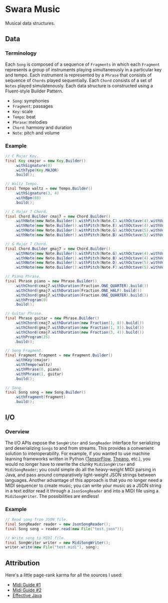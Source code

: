 # Swara Music
Musical data structures.

## Data
### Terminology
Each ```Song``` is composed of a sequence of ```Fragments``` in which each ```Fragment``` represents a group of instruments playing simultaneously in a particular key and tempo. Each instrument is represented by a ```Phrase``` that consists of sequence of ```Chords``` played sequentially. Each ```Chord``` consists of a set of ```Notes``` played simulatenously. Each data structure is constructed using a Fluent-style Builder Pattern.

- ```Song```: symphonies
- ```Fragment```: passages
- ```Key```: scale
- ```Tempo```: beat
- ```Phrase```: melodies
- ```Chord```: harmony and duration
- ```Note```: pitch and volume

### Example
```java
// C Major Key.
final Key cmajor = new Key.Builder()
    .withSignature(0)
    .withType(Key.MAJOR)
    .build();

// Waltz Tempo.
final Tempo waltz = new Tempo.Builder()
    .withSignature(3, 4)
    .withBpm(88)
    .build();

// C Major 7 Chord.
final Chord.Builder cmaj7 = new Chord.Builder()
    .withNote(new Note.Builder().withPitch(Note.C).withOctave(4).withVolume(80).build())
    .withNote(new Note.Builder().withPitch(Note.E).withOctave(4).withVolume(60).build())
    .withNote(new Note.Builder().withPitch(Note.G).withOctave(5).withVolume(75).build())
    .withNote(new Note.Builder().withPitch(Note.B).withOctave(5).withVolume(90).build());

// G Major 7 Chord.
final Chord.Builder gmaj7 = new Chord.Builder()
    .withNote(new Note.Builder().withPitch(Note.G).withOctave(4).withVolume(80).build())
    .withNote(new Note.Builder().withPitch(Note.B).withOctave(4).withVolume(60).build())
    .withNote(new Note.Builder().withPitch(Note.D).withOctave(5).withVolume(75).build())
    .withNote(new Note.Builder().withPitch(Note.F).withOctave(5).withVolume(90).build());

// Piano Phrase.
final Phrase piano = new Phrase.Builder()
    .withChord(cmaj7.withDuration(Fraction.ONE_QUARTER).build())
    .withChord(gmaj7.withDuration(Fraction.ONE_HALF).build())
    .withChord(gmaj7.withDuration(Fraction.ONE_QUARTER).build())
    .withProgram(0)
    .build();

// Guitar Phrase.
final Phrase guitar = new Phrase.Builder()
    .withChord(cmaj7.withDuration(new Fraction(1, 8)).build())
    .withChord(gmaj7.withDuration(new Fraction(1, 8)).build())
    .withChord(cmaj7.withDuration(new Fraction(3, 4)).build())
    .withProgram(25)
    .build();

// Song Fragment.
final Fragment fragment = new Fragment.Builder()
    .withKey(cmajor)
    .withTempo(waltz)
    .withPhrase(0, piano)
    .withPhrase(1, guitar)
    .build();

// Song.
final Song song = new Song.Builder()
    .withFragment(fragment)
    .build();
```

## I/O
### Overview
The I/O APIs expose the ```SongWriter``` and ```SongReader``` interface for serializing and deserializing ```Songs``` to and from streams. This provides a convenient solution to interoperability. For example, if you wanted to use machine learning frameworks written in Python ([TensorFlow](https://www.tensorflow.org/), [Theano](http://deeplearning.net/software/theano/), etc.), you would no longer have to rewrite the clunky ```MidiSongWriter``` and ```MidiSongReader```; you could simple do all the heavy-weight MIDI parsing in Java, and pass around comparatively light-weight JSON strings between languages. Another advantage of this approach is that you no longer need a MIDI sequencer to create music; you can write your music as a JSON string in a text editor read it through a ```JsonSongReader``` and into a MIDI file using a  ```MidiSongWriter```. The possibilities are endless!

### Example
```java
// Read song from JSON file.
final SongReader reader = new JsonSongReader();
final Song song = reader.read(new File("test.json"));

// Write song to MIDI file.
final SongWriter writer = new MidiSongWriter();
writer.write(new File("test.midi"), song);
```

## Attribution
Here's a little page-rank karma for all the sources I used:
- [Midi Guide #1](http://www.somascape.org/midi/tech/mfile.html)
- [Midi Guide #2](https://www.csie.ntu.edu.tw/~r92092/ref/midi/)
- [Effective Java](https://github.com/HackathonHackers/programming-ebooks/blob/master/Java/Effective%20Java%20(2nd%20Edition).pdf)
